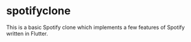 # spotifyclone
This is a basic Spotify clone which implements a few features of Spotify written in Flutter.
